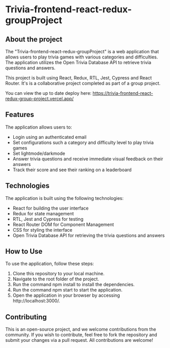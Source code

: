 # Trivia-frontend-react-redux-groupProject

## About the project
The "Trivia-frontend-react-redux-groupProject" is a web application that allows users to play trivia games with various categories and difficulties. The application utilizes the Open Trivia Database API to retrieve trivia questions and answers.

This project is built using React, Redux, RTL, Jest, Cypress and React Router. It's is a collaborative project completed as part of a group project.

You can view the up to date deploy here: 
https://trivia-frontend-react-redux-group-project.vercel.app/

## Features
The application allows users to:

- Login using an authenticated email
- Set configurations such a category and difficulty level to play trivia games
- Set lightmode/darkmode
- Answer trivia questions and receive immediate visual feedback on their answers
- Track their score and see their ranking on a leaderboard

## Technologies
The application is built using the following technologies:

- React for building the user interface
- Redux for state management
- RTL, Jest and Cypress for testing
- React Router DOM for Component Management
- CSS for styling the interface
- Open Trivia Database API for retrieving the trivia questions and answers

## How to Use
To use the application, follow these steps:

1. Clone this repository to your local machine.
2. Navigate to the root folder of the project.
3. Run the command npm install to install the dependencies.
4. Run the command npm start to start the application.
5. Open the application in your browser by accessing http://localhost:3000/.

## Contributing
This is an open-source project, and we welcome contributions from the community. If you wish to contribute, feel free to fork the repository and submit your changes via a pull request. All contributions are welcome!
